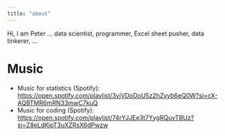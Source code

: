 ```yaml
---
title: "about"
---
```



Hi, I am Peter ... data scientist, programmer, Excel sheet pusher, data tinkerer, ...



# Music

- Music for statistics (Spotify): https://open.spotify.com/playlist/3yjVDoDoU5z2hZyvb6eQ0W?si=cX-AQBTMR6mRN33mwC7kuQ
- Music for coding (Spotify): https://open.spotify.com/playlist/74rYJJEe3t7YygRQuvTBUz?si=Z8eLdKjpT3uXZRsX6dPwzw


